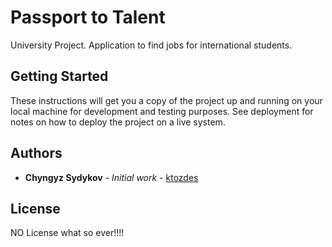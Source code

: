# Passport to Talent

University Project. Application to find jobs for international students.

## Getting Started

These instructions will get you a copy of the project up and running on your local machine for development and testing purposes. See deployment for notes on how to deploy the project on a live system.


## Authors

* **Chyngyz Sydykov** - *Initial work* - [ktozdes](https://github.com/ktozdes/)


## License

NO License what so ever!!!!

